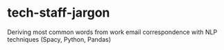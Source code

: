 # tech-staff-jargon
Deriving most common words from work email correspondence with NLP techniques (Spacy, Python, Pandas)
